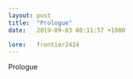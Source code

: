 ```yaml
---
layout: post
title:  "Prologue"
date:   2019-09-03 00:11:57 +1000

lore:	frontier2424
---
```

Prologue